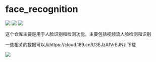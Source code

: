 # face_recognition

![](https://img.shields.io/badge/Face-Recognition-yellowgreen.svg?style=flat&logo=appveyor)
![](https://img.shields.io/badge/LOVE-ZC-red.svg?style=flat&logo=appveyor)
![](https://img.shields.io/static/v1?label=&message=高级数字图像处理&color=<green>)

这个仓库主要是用于人脸识别和检测功能，主要包括视频流人脸检测和识别

一些相关的数据可以从https://cloud.189.cn/t/3EJzAfVrEJNz 下载

![](https://img.shields.io/static/v1?label=&message=谢谢大家啦!!&color=<orange>)
